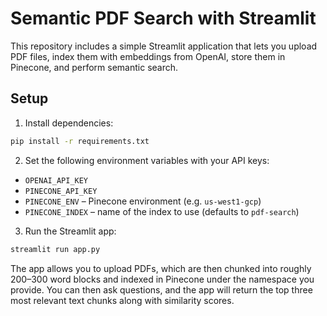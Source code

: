 # Semantic PDF Search with Streamlit

This repository includes a simple Streamlit application that lets you upload PDF files, index them with embeddings from OpenAI, store them in Pinecone, and perform semantic search.

## Setup

1. Install dependencies:

```bash
pip install -r requirements.txt
```

2. Set the following environment variables with your API keys:

- `OPENAI_API_KEY`
- `PINECONE_API_KEY`
- `PINECONE_ENV` – Pinecone environment (e.g. `us-west1-gcp`)
- `PINECONE_INDEX` – name of the index to use (defaults to `pdf-search`)

3. Run the Streamlit app:

```bash
streamlit run app.py
```

The app allows you to upload PDFs, which are then chunked into roughly 200–300 word blocks and indexed in Pinecone under the namespace you provide. You can then ask questions, and the app will return the top three most relevant text chunks along with similarity scores.
